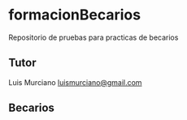 # formacionBecarios
Repositorio de pruebas para practicas de becarios

## Tutor

Luis Murciano luismurciano@gmail.com

## Becarios

